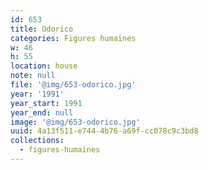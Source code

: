 ```yaml
---
id: 653
title: Odorico
categories: Figures humaines
w: 46
h: 55
location: house
note: null
file: '@img/653-odorico.jpg'
year: '1991'
year_start: 1991
year_end: null
image: '@img/653-odorico.jpg'
uuid: 4a13f511-e744-4b76-a69f-cc078c9c3bd8
collections:
  - figures-humaines
---
```


